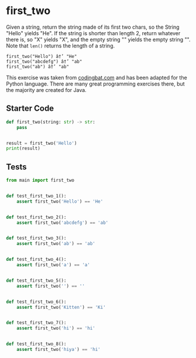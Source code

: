 # first_two





Given a string, return the string made of its first two chars, so the String "Hello" yields "He". If the string is shorter than length 2, return whatever there is, so "X" yields "X", and the empty string "" yields the empty string "". Note that `len()` returns the length of a string.

```
first_two("Hello") â†’ "He"
first_two("abcdefg") â†’ "ab"
first_two("ab") â†’ "ab"
```

This exercise was taken from [codingbat.com](https://codingbat.com/prob/p163411) and has been adapted for the Python language. There are many great programming exercises there, but the majority are created for Java.

## Starter Code
```python
def first_two(string: str) -> str:
    pass


result = first_two('Hello')
print(result)
```

## Tests
```python
from main import first_two


def test_first_two_1():
    assert first_two('Hello') == 'He'


def test_first_two_2():
    assert first_two('abcdefg') == 'ab'


def test_first_two_3():
    assert first_two('ab') == 'ab'


def test_first_two_4():
    assert first_two('a') == 'a'


def test_first_two_5():
    assert first_two('') == ''


def test_first_two_6():
    assert first_two('Kitten') == 'Ki'


def test_first_two_7():
    assert first_two('hi') == 'hi'


def test_first_two_8():
    assert first_two('hiya') == 'hi'
```
